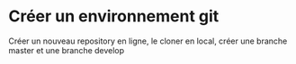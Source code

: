 # Créer un environnement git
Créer un nouveau repository en ligne, le cloner en local, créer une branche master et une branche develop
